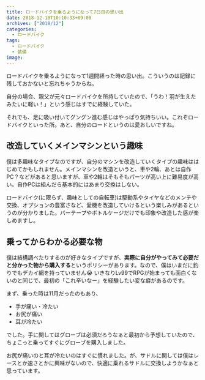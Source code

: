 ```yaml
---
title: ロードバイクを乗るようになって7日目の思い出
date: 2018-12-10T10:10:33+09:00
archives: ["2018/12"]
categories:
  - ロードバイク
tags:
  - ロードバイク
  - 装備
image: 
---
```

ロードバイクを乗るようになって1週間経った時の思い出。こういうのは記録に残しておかないと忘れちゃうからね。

<!--more-->

自分の場合、親父が元々ロードバイクを所持していたので、「うわ！羽が生えたみたいに軽い！」という感じはすでに経験していた。

それでも、足に吸い付いてグングン進む感じはやっぱり気持ちいい。これぞロードバイクといった所。あと、自分のロードというのは愛おしいですね。

## 改造していくメインマシンという趣味

僕は多趣味なタイプなのですが、自分のマシンを改造していくタイプの趣味ははじめてかもしれません。メインマシンを改造というと、車や2輪、あとは自作PC？などがあると思いますが、車や2輪はそもそもパーツが高い上に難易度が高い。自作PCは組んだら基本的にはあまり交換はしない。

ロードバイク(に限らず、趣味としての自転車)は駆動系やタイヤなどのメンテや交換、オプションの豊富さなど、愛機を改造していけるという楽しみがあるというのが分かりました。バーテープやボトルケージだけでも印象や改造した感が楽しめますし。

## 乗ってからわかる必要な物

僕は結構調べたりするのが好きなタイプですが、**実際に自分がやってみて必要だと分かった物から購入する**というポリシーがあります。なので、僕はいまだに釣りでもデカイ網を持っていません😭 いきなりLv99でRPGが始まっても面白くないのと同じで、最初の「これ辛いなー」を経験したい変な癖があるのです。

まず、乗った時は11月だったのもあり、

- 手が痛い・冷たい
- お尻が痛い
- 耳が冷たい

でした。手に関してはグローブは必須だろうなぁと最初から予想していたので、ちょこっと乗ってすぐにグローブを購入しました。

お尻が痛いのと耳が冷たいのはすぐに慣れました。が、サドルに関しては僕はレースとか速さとかに興味がないので、快適に乗れるサドルに交換しようかなぁと思っています。


